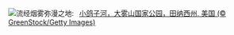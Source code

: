 ![](https://www.bing.com/th?id=OHR.LittlePigeonRiver_ZH-CN6554251943_UHD.jpg&w=1000)流经烟雾弥漫之地:&nbsp;&ensp;[小鸽子河，大雾山国家公园，田纳西州, 美国 (© GreenStock/Getty Images)](https://www.bing.com/th?id=OHR.LittlePigeonRiver_ZH-CN6554251943_UHD.jpg)
<br><br/>
